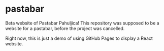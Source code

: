 # pastabar
Beta website of Pastabar Pahuljica!
This repository was supposed to be a website for a pastabar, before the project was cancelled.

Right now, this is just a demo of using GitHub Pages to display a React website.
